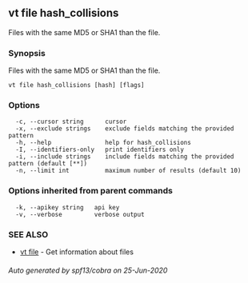 ## vt file hash_collisions

Files with the same MD5 or SHA1 than the file.

### Synopsis

Files with the same MD5 or SHA1 than the file.

```
vt file hash_collisions [hash] [flags]
```

### Options

```
  -c, --cursor string      cursor
  -x, --exclude strings    exclude fields matching the provided pattern
  -h, --help               help for hash_collisions
  -I, --identifiers-only   print identifiers only
  -i, --include strings    include fields matching the provided pattern (default [**])
  -n, --limit int          maximum number of results (default 10)
```

### Options inherited from parent commands

```
  -k, --apikey string   api key
  -v, --verbose         verbose output
```

### SEE ALSO

* [vt file](vt_file.md)	 - Get information about files

###### Auto generated by spf13/cobra on 25-Jun-2020
